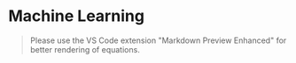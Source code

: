 # Machine Learning
> Please use the VS Code extension "Markdown Preview Enhanced" for better rendering of equations.